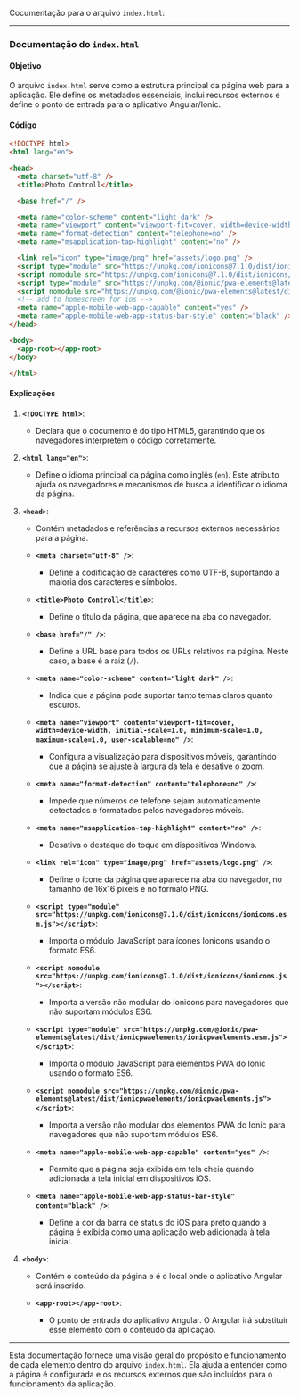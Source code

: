 Cocumentação para o arquivo `index.html`:

---

### **Documentação do `index.html`**

#### **Objetivo**
O arquivo `index.html` serve como a estrutura principal da página web para a aplicação. Ele define os metadados essenciais, inclui recursos externos e define o ponto de entrada para o aplicativo Angular/Ionic.

#### **Código**

```html
<!DOCTYPE html>
<html lang="en">

<head>
  <meta charset="utf-8" />
  <title>Photo Controll</title>

  <base href="/" />

  <meta name="color-scheme" content="light dark" />
  <meta name="viewport" content="viewport-fit=cover, width=device-width, initial-scale=1.0, minimum-scale=1.0, maximum-scale=1.0, user-scalable=no" />
  <meta name="format-detection" content="telephone=no" />
  <meta name="msapplication-tap-highlight" content="no" />

  <link rel="icon" type="image/png" href="assets/logo.png" />
  <script type="module" src="https://unpkg.com/ionicons@7.1.0/dist/ionicons/ionicons.esm.js"></script>
  <script nomodule src="https://unpkg.com/ionicons@7.1.0/dist/ionicons/ionicons.js"></script>
  <script type="module" src="https://unpkg.com/@ionic/pwa-elements@latest/dist/ionicpwaelements/ionicpwaelements.esm.js"></script>
  <script nomodule src="https://unpkg.com/@ionic/pwa-elements@latest/dist/ionicpwaelements/ionicpwaelements.js"></script>
  <!-- add to homescreen for ios -->
  <meta name="apple-mobile-web-app-capable" content="yes" />
  <meta name="apple-mobile-web-app-status-bar-style" content="black" />
</head>

<body>
  <app-root></app-root>
</body>

</html>
```

#### **Explicações**

1. **`<!DOCTYPE html>`**:
   - Declara que o documento é do tipo HTML5, garantindo que os navegadores interpretem o código corretamente.

2. **`<html lang="en">`**:
   - Define o idioma principal da página como inglês (`en`). Este atributo ajuda os navegadores e mecanismos de busca a identificar o idioma da página.

3. **`<head>`**:
   - Contém metadados e referências a recursos externos necessários para a página.

   - **`<meta charset="utf-8" />`**:
     - Define a codificação de caracteres como UTF-8, suportando a maioria dos caracteres e símbolos.

   - **`<title>Photo Controll</title>`**:
     - Define o título da página, que aparece na aba do navegador.

   - **`<base href="/" />`**:
     - Define a URL base para todos os URLs relativos na página. Neste caso, a base é a raiz (`/`).

   - **`<meta name="color-scheme" content="light dark" />`**:
     - Indica que a página pode suportar tanto temas claros quanto escuros.

   - **`<meta name="viewport" content="viewport-fit=cover, width=device-width, initial-scale=1.0, minimum-scale=1.0, maximum-scale=1.0, user-scalable=no" />`**:
     - Configura a visualização para dispositivos móveis, garantindo que a página se ajuste à largura da tela e desative o zoom.

   - **`<meta name="format-detection" content="telephone=no" />`**:
     - Impede que números de telefone sejam automaticamente detectados e formatados pelos navegadores móveis.

   - **`<meta name="msapplication-tap-highlight" content="no" />`**:
     - Desativa o destaque do toque em dispositivos Windows.

   - **`<link rel="icon" type="image/png" href="assets/logo.png" />`**:
     - Define o ícone da página que aparece na aba do navegador, no tamanho de 16x16 pixels e no formato PNG.

   - **`<script type="module" src="https://unpkg.com/ionicons@7.1.0/dist/ionicons/ionicons.esm.js"></script>`**:
     - Importa o módulo JavaScript para ícones Ionicons usando o formato ES6.

   - **`<script nomodule src="https://unpkg.com/ionicons@7.1.0/dist/ionicons/ionicons.js"></script>`**:
     - Importa a versão não modular do Ionicons para navegadores que não suportam módulos ES6.

   - **`<script type="module" src="https://unpkg.com/@ionic/pwa-elements@latest/dist/ionicpwaelements/ionicpwaelements.esm.js"></script>`**:
     - Importa o módulo JavaScript para elementos PWA do Ionic usando o formato ES6.

   - **`<script nomodule src="https://unpkg.com/@ionic/pwa-elements@latest/dist/ionicpwaelements/ionicpwaelements.js"></script>`**:
     - Importa a versão não modular dos elementos PWA do Ionic para navegadores que não suportam módulos ES6.

   - **`<meta name="apple-mobile-web-app-capable" content="yes" />`**:
     - Permite que a página seja exibida em tela cheia quando adicionada à tela inicial em dispositivos iOS.

   - **`<meta name="apple-mobile-web-app-status-bar-style" content="black" />`**:
     - Define a cor da barra de status do iOS para preto quando a página é exibida como uma aplicação web adicionada à tela inicial.

4. **`<body>`**:
   - Contém o conteúdo da página e é o local onde o aplicativo Angular será inserido.

   - **`<app-root></app-root>`**:
     - O ponto de entrada do aplicativo Angular. O Angular irá substituir esse elemento com o conteúdo da aplicação.

---

Esta documentação fornece uma visão geral do propósito e funcionamento de cada elemento dentro do arquivo `index.html`. Ela ajuda a entender como a página é configurada e os recursos externos que são incluídos para o funcionamento da aplicação.
